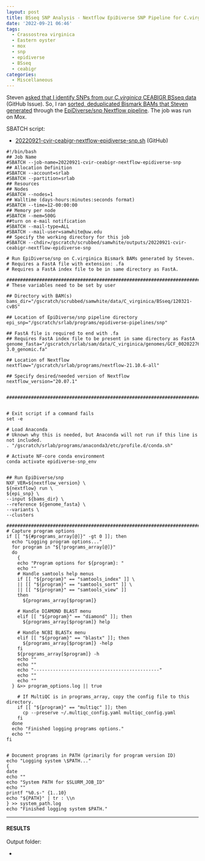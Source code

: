```yaml
---
layout: post
title: BSseq SNP Analysis - Nextflow EpiDiverse SNP Pipeline for C.virginica CEABIGR BSseq data
date: '2022-09-21 06:46'
tags: 
  - Crassostrea virginica
  - Eastern oyster
  - mox
  - snp
  - epidiverse
  - BSseq
  - ceabigr
categories: 
  - Miscellaneous
---
```

Steven [asked that I identify SNPs from our _C.virginica_ CEABIGR BSseq data](https://github.com/sr320/ceabigr/issues/69) (GitHub Issue). So, I ran [sorted, deduplicated Bismark BAMs that Steven generated](https://gannet.fish.washington.edu/seashell/bu-mox/scrubbed/120321-cvBS/) through the [EpiDiverse/snp Nextflow pipeline](https://github.com/EpiDiverse/snp). The job was run on Mox.


SBATCH script:

- [20220921-cvir-ceabigr-nextflow-epidiverse-snp.sh](https://github.com/RobertsLab/sams-notebook/blob/master/sbatch_scripts/20220921-cvir-ceabigr-nextflow-epidiverse-snp.sh) (GitHub)


```shell
#!/bin/bash
## Job Name
#SBATCH --job-name=20220921-cvir-ceabigr-nextflow-epidiverse-snp
## Allocation Definition
#SBATCH --account=srlab
#SBATCH --partition=srlab
## Resources
## Nodes
#SBATCH --nodes=1
## Walltime (days-hours:minutes:seconds format)
#SBATCH --time=12-00:00:00
## Memory per node
#SBATCH --mem=500G
##turn on e-mail notification
#SBATCH --mail-type=ALL
#SBATCH --mail-user=samwhite@uw.edu
## Specify the working directory for this job
#SBATCH --chdir=/gscratch/scrubbed/samwhite/outputs/20220921-cvir-ceabigr-nextflow-epidiverse-snp

# Run EpiDiverse/snp on C.virginica Bismark BAMs generated by Steven.
# Requires a FastA file with extension: .fa
# Requires a FastA index file to be in same directory as FastA.

###################################################################################
# These variables need to be set by user

## Directory with BAM(s)
bams_dir="/gscratch/scrubbed/samwhite/data/C_virginica/BSseq/120321-cvBS"

## Location of EpiDiverse/snp pipeline directory
epi_snp="/gscratch/srlab/programs/epidiverse-pipelines/snp"

## FastA file is required to end with .fa
## Requires FastA index file to be present in same directory as FastA
genome_fasta="/gscratch/srlab/sam/data/C_virginica/genomes/GCF_002022765.2_C_virginica-3.0_genomic.fa"

## Location of Nextflow
nextflow="/gscratch/srlab/programs/nextflow-21.10.6-all"

## Specify desired/needed version of Nextflow
nextflow_version="20.07.1"


###################################################################################


# Exit script if a command fails
set -e

# Load Anaconda
# Uknown why this is needed, but Anaconda will not run if this line is not included.
. "/gscratch/srlab/programs/anaconda3/etc/profile.d/conda.sh"

# Activate NF-core conda environment
conda activate epidiverse-snp_env


## Run EpiDiverse/snp
NXF_VER=${nextflow_version} \
${nextflow} run \
${epi_snp} \
--input ${bams_dir} \
--reference ${genome_fasta} \
--variants \
--clusters

###################################################################################
# Capture program options
if [[ "${#programs_array[@]}" -gt 0 ]]; then
  echo "Logging program options..."
  for program in "${!programs_array[@]}"
  do
    {
    echo "Program options for ${program}: "
    echo ""
    # Handle samtools help menus
    if [[ "${program}" == "samtools_index" ]] \
    || [[ "${program}" == "samtools_sort" ]] \
    || [[ "${program}" == "samtools_view" ]]
    then
      ${programs_array[$program]}

    # Handle DIAMOND BLAST menu
    elif [[ "${program}" == "diamond" ]]; then
      ${programs_array[$program]} help

    # Handle NCBI BLASTx menu
    elif [[ "${program}" == "blastx" ]]; then
      ${programs_array[$program]} -help
    fi
    ${programs_array[$program]} -h
    echo ""
    echo ""
    echo "----------------------------------------------"
    echo ""
    echo ""
  } &>> program_options.log || true

    # If MultiQC is in programs_array, copy the config file to this directory.
    if [[ "${program}" == "multiqc" ]]; then
      cp --preserve ~/.multiqc_config.yaml multiqc_config.yaml
    fi
  done
  echo "Finished logging programs options."
  echo ""
fi


# Document programs in PATH (primarily for program version ID)
echo "Logging system \$PATH..."
{
date
echo ""
echo "System PATH for $SLURM_JOB_ID"
echo ""
printf "%0.s-" {1..10}
echo "${PATH}" | tr : \\n
} >> system_path.log
echo "Finished logging system $PATH."
```


---

#### RESULTS

Output folder:

- []()

